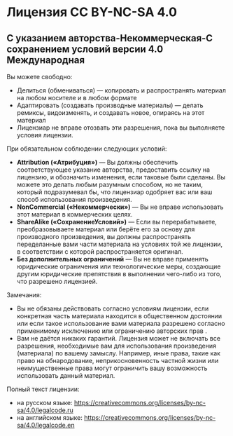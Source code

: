 # Лицензия CC BY-NC-SA 4.0
## С указанием авторства-Некоммерческая-С сохранением условий версии 4.0 Международная

Вы можете свободно:
- Делиться (обмениваться) — копировать и распространять материал на любом носителе и в любом формате
- Адаптировать (создавать производные материалы) — делать ремиксы, видоизменять, и создавать новое, опираясь на этот материал
- Лицензиар не вправе отозвать эти разрешения, пока вы выполняете условия лицензии.

При обязательном соблюдении следующих условий:

- **Attribution («Атрибуция»)** — Вы должны обеспечить соответствующее указание авторства, предоставить ссылку на лицензию, и обозначить изменения, если таковые были сделаны. Вы можете это делать любым разумным способом, но не таким, который подразумевал бы, что лицензиар одобряет вас или ваш способ использования произведения.
- **NonCommercial («Некоммерчески»)** — Вы не вправе использовать этот материал в коммерческих целях.
- **ShareAlike («СохранениеУсловий»)** — Если вы перерабатываете, преобразовываете материал или берёте его за основу для производного произведения, вы должны распространять переделанные вами части материала на условиях той же лицензии, в соответствии с которой распространяется оригинал.
- **Без дополнительных ограничений** — Вы не вправе применять юридические ограничения или технологические меры, создающие другим юридические препятствия в выполнении чего-либо из того, что разрешено лицензией.

Замечания:
- Вы не обязаны действовать согласно условиям лицензии, если конкретная часть материала находится в общественном достоянии или если такое использование вами материала разрешено согласно применимому исключению или ограничению авторских прав .
- Вам не даётся никаких гарантий. Лицензия может не включать все разрешения, необходимые вам для использования произведения (материала) по вашему замыслу. Например, иные права, такие как право на обнародование, неприкосновенность частной жизни или неимущественные права могут ограничить вашу возможность использовать данный материал.

Полный текст лицензии:
- на русском языке: https://creativecommons.org/licenses/by-nc-sa/4.0/legalcode.ru
- на английском языке: https://creativecommons.org/licenses/by-nc-sa/4.0/legalcode.en
